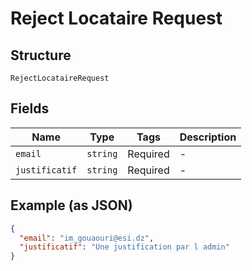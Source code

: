 
# Reject Locataire Request

## Structure

`RejectLocataireRequest`

## Fields

| Name | Type | Tags | Description |
|  --- | --- | --- | --- |
| `email` | `string` | Required | - |
| `justificatif` | `string` | Required | - |

## Example (as JSON)

```json
{
  "email": "im_gouaouri@esi.dz",
  "justificatif": "Une justification par l admin"
}
```

